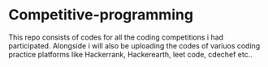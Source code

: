# Competitive-programming
This repo consists of codes for all the coding competitions i had participated. Alongside i will also be uploading the codes of variuos coding practice platforms like Hackerrank, Hackerearth, leet code, cdechef etc..
